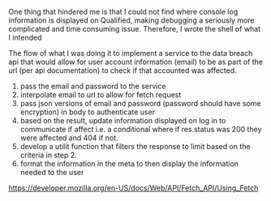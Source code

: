 One thing that hindered me is that I could not find where console log information is displayed on Qualified, making debugging a seriously more complicated and time consuming issue. Therefore, I wrote the shell of what I intended

The flow of what I was doing it to implement a service to the data breach api that would allow for user account information (email) to be as part of the url (per api documentation) to check if that accounted was affected.

1. pass the email and password to the service
2. interpolate email to url to allow for fetch request
3. pass json versions of email and password (password should have some encryption) in body to authenticate user
4. based on the result, update information displayed on log in to communicate if affect i.e. a conditional where if res.status was 200 they were affected and 404 if not.
5. develop a utilit function that filters the response to limit based on the criteria in step 2.
6. format the information in the meta to then display the information needed to the user

https://developer.mozilla.org/en-US/docs/Web/API/Fetch_API/Using_Fetch